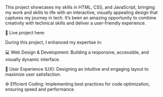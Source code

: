 This project showcases my skills in HTML, CSS, and JavaScript, bringing my work and skills to life with an interactive, visually appealing design that captures my journey in tech. It’s been an amazing opportunity to combine creativity with technical skills and deliver a user-friendly experience.

🔗 Live project here:

During this project, I enhanced my expertise in:

💻 Web Design & Development: Building a responsive, accessible, and visually dynamic interface.

🎨 User Experience (UX): Designing an intuitive and engaging layout to maximize user satisfaction.

⚙️ Efficient Coding: Implementing best practices for code optimization, ensuring speed and performance.
